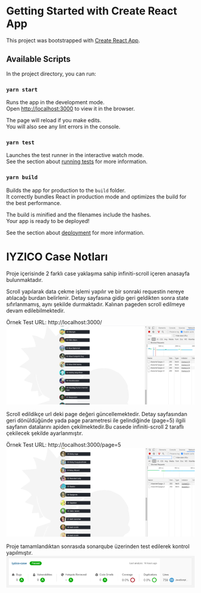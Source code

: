 # Getting Started with Create React App

This project was bootstrapped with [Create React App](https://github.com/facebook/create-react-app).

## Available Scripts

In the project directory, you can run:

### `yarn start`

Runs the app in the development mode.\
Open [http://localhost:3000](http://localhost:3000) to view it in the browser.

The page will reload if you make edits.\
You will also see any lint errors in the console.

### `yarn test`

Launches the test runner in the interactive watch mode.\
See the section about [running tests](https://facebook.github.io/create-react-app/docs/running-tests) for more information.

### `yarn build`

Builds the app for production to the `build` folder.\
It correctly bundles React in production mode and optimizes the build for the best performance.

The build is minified and the filenames include the hashes.\
Your app is ready to be deployed!

See the section about [deployment](https://facebook.github.io/create-react-app/docs/deployment) for more information.

# IYZICO Case Notları

Proje içerisinde 2 farklı case yaklaşıma sahip infiniti-scroll içeren anasayfa bulunmaktadır.

Scroll yapılarak data çekme işlemi yapılır ve bir sonraki requestin nereye atılacağı burdan belirlenir. Detay sayfasına gidip geri geldikten sonra state sıfırlanmamış, aynı şekilde durmaktadır. Kalınan pageden scroll edilmeye devam edilebilmektedir.

Örnek Test URL: http://localhost:3000/
![alt text](https://raw.githubusercontent.com/umtdlgc/iyzico-case/main/public/assets/iyzico-case-homev1.PNG)

Scroll edildikçe url deki page değeri güncellemektedir. Detay sayfasından geri dönüldüğünde yada page parametresi ile gelindiğinde (page=5) ilgili sayfanın datalarını apiden çekilmektedir.Bu casede infiniti-scroll 2 taraflı çekilecek şekilde ayarlanmıştır.

Örnek Test URL: http://localhost:3000/page=5
![alt text](https://raw.githubusercontent.com/umtdlgc/iyzico-case/main/public/assets/iyzico-case-homev2.PNG)

Proje tamamlandıktan sonrasıda sonarqube üzerinden test edilerek kontrol yapılmıştır.
![alt text](https://raw.githubusercontent.com/umtdlgc/iyzico-case/main/public/assets/iyzico-sonarqube-result.PNG)
